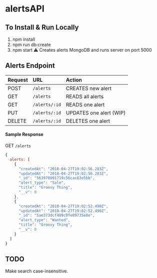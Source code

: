 # alertsAPI

## To Install & Run Locally
1. npm install
2. npm run db:create
3. npm start
:warning: Creates alerts MongoDB and runs server on port 5000

## Alerts Endpoint
| Request | URL | Action |
| :--- | :--- | :--- |
| POST | `/alerts` | CREATES new alert |
| GET | `/alerts` | READS all alerts |
| GET | `/alerts/:id` | READS one alert |
| PUT | `/alerts/:id` | UPDATES one alert (WIP) |
| DELETE | `/alerts/:id` | DELETES one alert |

#### Sample Response

GET `/alerts`

```js
{
  alerts: [
    {
      "createdAt": "2018-04-27T19:02:56.283Z",
      "updatedAt": "2018-04-27T19:02:56.283Z",
      "_id": "563970891719c56cac83e5bb",
      "alert_type": "Sale",
      "title": "Groovy Thing",
      "__v": 0
    },
    {
      "createdAt": "2018-04-27T19:02:52.490Z",
      "updatedAt": "2018-04-27T19:02:52.490Z",
      "_id": "5ae373dcf489c0fe89735e8e",
      "alert_type": "Wanted",
      "title": "Groovy Thing",
      "__v": 0
    }
  ]
}
```

## TODO
Make search case-insensitive.
